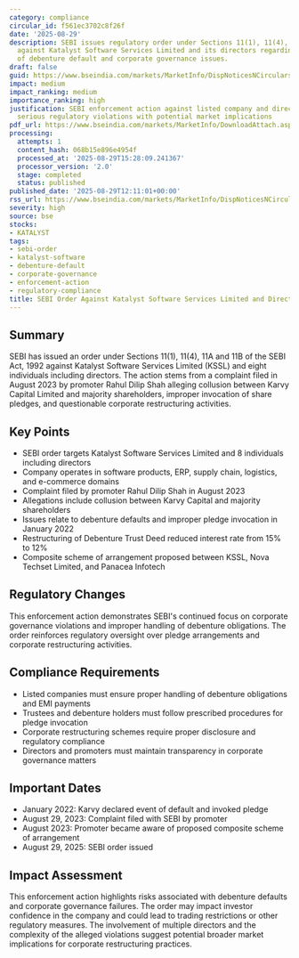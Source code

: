```yaml
---
category: compliance
circular_id: f561ec3702c8f26f
date: '2025-08-29'
description: SEBI issues regulatory order under Sections 11(1), 11(4), 11A and 11B
  against Katalyst Software Services Limited and its directors regarding complaints
  of debenture default and corporate governance issues.
draft: false
guid: https://www.bseindia.com/markets/MarketInfo/DispNoticesNCirculars.aspx?Noticeid={8CF1D1C2-1252-4A6E-B671-9FED1266E317}&noticeno=20250829-30&dt=08/29/2025&icount=30&totcount=55&flag=0
impact: medium
impact_ranking: medium
importance_ranking: high
justification: SEBI enforcement action against listed company and directors indicates
  serious regulatory violations with potential market implications
pdf_url: https://www.bseindia.com/markets/MarketInfo/DownloadAttach.aspx?id=20250829-30&attachedId=861ba5e4-6e17-45d1-90aa-fd4623d7dd25
processing:
  attempts: 1
  content_hash: 068b15e896e4954f
  processed_at: '2025-08-29T15:28:09.241367'
  processor_version: '2.0'
  stage: completed
  status: published
published_date: '2025-08-29T12:11:01+00:00'
rss_url: https://www.bseindia.com/markets/MarketInfo/DispNoticesNCirculars.aspx?Noticeid={8CF1D1C2-1252-4A6E-B671-9FED1266E317}&noticeno=20250829-30&dt=08/29/2025&icount=30&totcount=55&flag=0
severity: high
source: bse
stocks:
- KATALYST
tags:
- sebi-order
- katalyst-software
- debenture-default
- corporate-governance
- enforcement-action
- regulatory-compliance
title: SEBI Order Against Katalyst Software Services Limited and Directors
---
```


## Summary

SEBI has issued an order under Sections 11(1), 11(4), 11A and 11B of the SEBI Act, 1992 against Katalyst Software Services Limited (KSSL) and eight individuals including directors. The action stems from a complaint filed in August 2023 by promoter Rahul Dilip Shah alleging collusion between Karvy Capital Limited and majority shareholders, improper invocation of share pledges, and questionable corporate restructuring activities.

## Key Points

- SEBI order targets Katalyst Software Services Limited and 8 individuals including directors
- Company operates in software products, ERP, supply chain, logistics, and e-commerce domains
- Complaint filed by promoter Rahul Dilip Shah in August 2023
- Allegations include collusion between Karvy Capital and majority shareholders
- Issues relate to debenture defaults and improper pledge invocation in January 2022
- Restructuring of Debenture Trust Deed reduced interest rate from 15% to 12%
- Composite scheme of arrangement proposed between KSSL, Nova Techset Limited, and Panacea Infotech

## Regulatory Changes

This enforcement action demonstrates SEBI's continued focus on corporate governance violations and improper handling of debenture obligations. The order reinforces regulatory oversight over pledge arrangements and corporate restructuring activities.

## Compliance Requirements

- Listed companies must ensure proper handling of debenture obligations and EMI payments
- Trustees and debenture holders must follow prescribed procedures for pledge invocation
- Corporate restructuring schemes require proper disclosure and regulatory compliance
- Directors and promoters must maintain transparency in corporate governance matters

## Important Dates

- January 2022: Karvy declared event of default and invoked pledge
- August 29, 2023: Complaint filed with SEBI by promoter
- August 2023: Promoter became aware of proposed composite scheme of arrangement
- August 29, 2025: SEBI order issued

## Impact Assessment

This enforcement action highlights risks associated with debenture defaults and corporate governance failures. The order may impact investor confidence in the company and could lead to trading restrictions or other regulatory measures. The involvement of multiple directors and the complexity of the alleged violations suggest potential broader market implications for corporate restructuring practices.